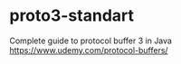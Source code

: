 # proto3-standart
Complete guide to protocol buffer 3 in Java
https://www.udemy.com/protocol-buffers/

